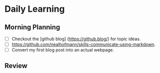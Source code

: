 # Daily Learning
## Morning Planning
- [ ] Checkout the [github blog] (https://github.blog/) for topic ideas.
- [ ] https://github.com/nealhofmann/skills-communicate-using-markdown.
- [ ]  Convert my first blog post into an actual webpage.
## Review
